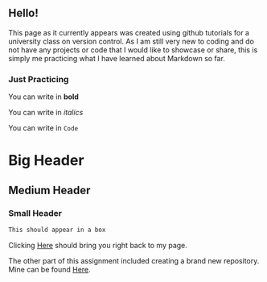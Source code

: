 ## Hello!

This page as it currently appears was created using github tutorials for a university class on version control. As I am still very new to coding and do not have any projects or code that I would like to showcase or share, this is simply me practicing what I have learned about Markdown so far.

### Just Practicing

You can write in **bold**

You can write in *italics*

You can write in `Code`

# Big Header
## Medium Header
### Small Header

```markdown
This should appear in a box 
```

Clicking [Here](https://katerosenthal.github.io/) should bring you right back to my page.

The other part of this assignment included creating a brand new repository. Mine can be found [Here](https://github.com/katerosenthal/hello-world).


